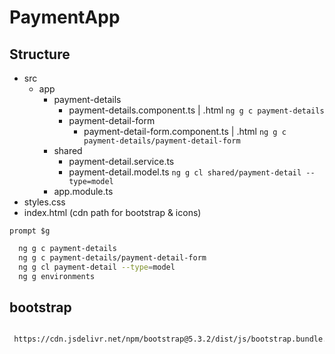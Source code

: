 # PaymentApp

## Structure

* src
  * app
    * payment-details
      * payment-details.component.ts | .html `ng g c payment-details`
      * payment-detail-form
        * payment-detail-form.component.ts | .html `ng g c payment-details/payment-detail-form`
    * shared
      * payment-detail.service.ts
      * payment-detail.model.ts `ng g cl shared/payment-detail --type=model`
    * app.module.ts
* styles.css
* index.html (cdn path for bootstrap & icons)

`prompt $g`

```bash
  ng g c payment-details
  ng g c payment-details/payment-detail-form
  ng g cl payment-detail --type=model
  ng g environments
```

## bootstrap

```html

 https://cdn.jsdelivr.net/npm/bootstrap@5.3.2/dist/js/bootstrap.bundle.min.js

```
